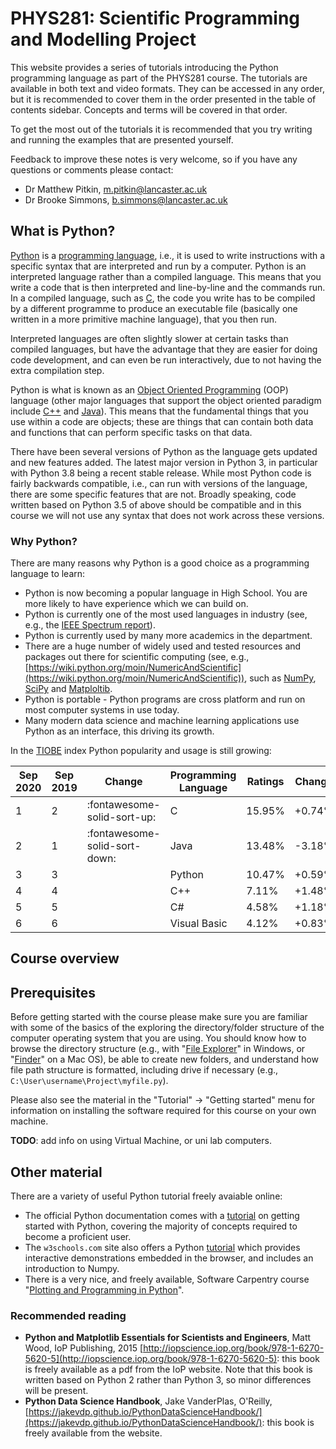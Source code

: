 # PHYS281: Scientific Programming and Modelling Project

This website provides a series of tutorials introducing the Python programming language as part of the
PHYS281 course. The tutorials are available in both text and video formats. They can be accessed in
any order, but it is recommended to cover them in the order presented in the table of contents
sidebar. Concepts and terms will be covered in that order.

To get the most out of the tutorials it is recommended that you try writing and running the examples
that are presented yourself.

Feedback to improve these notes is very welcome, so if you have any questions or comments please contact:

* Dr Matthew Pitkin, m.pitkin@lancaster.ac.uk
* Dr Brooke Simmons, b.simmons@lancaster.ac.uk

## What is Python?

[Python](https://www.python.org/) is a [programming
language](https://en.wikipedia.org/wiki/Programming_language), i.e., it is used to write
instructions with a specific syntax that are interpreted and run by a computer. Python is an
interpreted language rather than a compiled language. This means that you write a code that is then
interpreted and line-by-line and the commands run. In a compiled language, such as
[C](https://en.wikipedia.org/wiki/C_(programming_language)), the code you write has to be compiled
by a different programme to produce an executable file (basically one written in a more primitive
machine language), that you then run.

Interpreted languages are often slightly slower at certain tasks than compiled languages, but have
the advantage that they are easier for doing code development, and can even be run interactively,
due to not having the extra compilation step.

Python is what is known as an [Object Oriented
Programming](https://en.wikipedia.org/wiki/Object-oriented_programming) (OOP) language (other major
languages that support the object oriented paradigm include
[C++](https://en.wikipedia.org/wiki/C%2B%2B) and
[Java](https://en.wikipedia.org/wiki/Java_(programming_language))). This means that the fundamental
things that you use within a code are objects; these are things that can contain both data and
functions that can perform specific tasks on that data.

There have been several versions of Python as the language gets updated and new features added. The
latest major version in Python 3, in particular with Python 3.8 being a recent stable release. While
most Python code is fairly backwards compatible, i.e., can run with versions of the language, there
are some specific features that are not. Broadly speaking, code written based on Python 3.5 of above
should be compatible and in this course we will not use any syntax that does not work across these
versions.

### Why Python?

There are many reasons why Python is a good choice as a programming language to learn:

* Python is now becoming a popular language in High School. You are more likely to have experience
  which we can build on.
* Python is currently one of the most used languages in industry (see, e.g., the [IEEE Spectrum
  report](https://spectrum.ieee.org/static/interactive-the-top-programming-languages-2019)).
* Python is currently used by many more academics in the department.
* There are a huge number of widely used and tested resources and packages out there for scientific
  computing (see, e.g.,
  [https://wiki.python.org/moin/NumericAndScientific](https://wiki.python.org/moin/NumericAndScientific)),
  such as [NumPy](http://www.numpy.org/), [SciPy](https://www.scipy.org/) and
  [Matploltib](https://matplotlib.org/).
* Python is portable - Python programs are cross platform and run on most computer systems in use today.
* Many modern data science and machine learning applications use Python as an interface, this
  driving its growth.

In the [TIOBE](https://www.tiobe.com/tiobe-index/) index Python popularity and usage is still
growing:

| Sep 2020 | Sep 2019 | Change | Programming Language | Ratings | Change |
| -------- | -------- | ------ | -------------------- | ------- | ------ |
| 1	| 2 | :fontawesome-solid-sort-up: | C | 15.95% | +0.74% |
| 2	| 1	| :fontawesome-solid-sort-down: | Java | 13.48% | -3.18% |
| 3 | 3	| | Python | 10.47% | +0.59% |
| 4 | 4 | | C++ | 7.11% | +1.48% |
| 5 | 5	| | C# | 4.58% | +1.18% |
| 6 | 6	| | Visual Basic | 4.12% | +0.83% |

## Course overview

## Prerequisites

Before getting started with the course please make sure you are familiar with some of the basics of
the exploring the directory/folder structure of the computer operating system that you are using.
You should know how to browse the directory structure (e.g., with "[File
Explorer](https://en.wikipedia.org/wiki/File_Explorer)" in Windows, or
"[Finder](https://support.apple.com/en-gb/HT201732)" on a Mac OS), be able to create new folders,
and understand how file path structure is formatted, including drive if necessary (e.g.,
`C:\User\username\Project\myfile.py`).

Please also see the material in the "Tutorial" -> "Getting started" menu for information on
installing the software required for this course on your own machine.

**TODO**: add info on using Virtual Machine, or uni lab computers.

## Other material

There are a variety of useful Python tutorial freely avaiable online:

* The official Python documentation comes with a [tutorial](https://docs.python.org/3/tutorial/index.html)
  on getting started with Python, covering the majority of concepts required to become a proficient user.
* The `w3schools.com` site also offers a Python [tutorial](https://www.w3schools.com/python/default.asp)
  which provides interactive demonstrations embedded in the browser, and includes an introduction to
  Numpy.
* There is a very nice, and freely available, Software Carpentry course
  "[Plotting and Programming in Python](https://swcarpentry.github.io/python-novice-gapminder/index.html)".

### Recommended reading

* **Python and Matplotlib Essentials for Scientists and Engineers**, Matt Wood, IoP Publishing, 2015
  [http://iopscience.iop.org/book/978-1-6270-5620-5](http://iopscience.iop.org/book/978-1-6270-5620-5):
  this book is freely available as a pdf from the IoP website. Note that this book is written based
  on Python 2 rather than Python 3, so minor differences will be present.
* **Python Data Science Handbook**, Jake VanderPlas, O'Reilly,
  [https://jakevdp.github.io/PythonDataScienceHandbook/](https://jakevdp.github.io/PythonDataScienceHandbook/):
  this book is freely available from the website.
